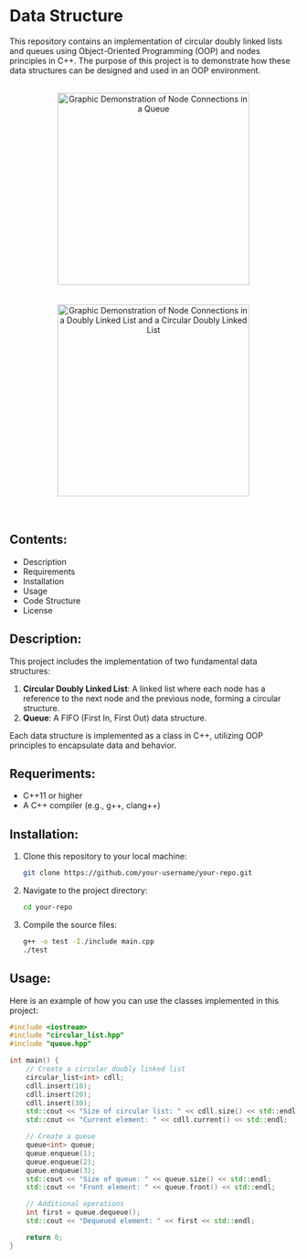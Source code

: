 <h1>
  Data Structure
</h1>

This repository contains an implementation of circular doubly linked lists and queues using Object-Oriented Programming (OOP) and nodes principles in C++. The purpose of this project is to demonstrate how these data structures can be designed and used in an OOP environment.
<br>  <br/>
<div align="center">
    <img src="https://www.masaischool.com/blog/content/images/wordpress/2022/04/First-In-First-Out-Queue-768x512.png" title="Graphic Demonstration of Node Connections in a Queue"
       style="width: 35vw; height: auto;" />
</div>
<br>  <br/>
<div align="center">
    <img src="https://www.monografias.com/trabajos107/guia-teoria-otras-estructuras-dinamicas-y-orden-algoritmos/image005.jpg" title="Graphic Demonstration of Node Connections in a Doubly Linked List and a Circular Doubly Linked List"
       style="width: 35vw; height: auto;" />
</div>
<br>  <br/>

 <h2> Contents: </h2>

- Description
- Requirements
- Installation
- Usage
- Code Structure
- License

<h2> Description: </h2>

This project includes the implementation of two fundamental data structures:

1. **Circular Doubly Linked List**: A linked list where each node has a reference to the next node and the previous node, forming a circular structure.
2. **Queue**: A FIFO (First In, First Out) data structure.

Each data structure is implemented as a class in C++, utilizing OOP principles to encapsulate data and behavior.

<h2> Requeriments: </h2>

- C++11 or higher
- A C++ compiler (e.g., g++, clang++)

<h2> Installation: </h2> 

1. Clone this repository to your local machine:
    ```bash
    git clone https://github.com/your-username/your-repo.git
    ```
2. Navigate to the project directory:
    ```bash
    cd your-repo
    ```
3. Compile the source files:
    ```bash
    g++ -o test -I./include main.cpp
    ./test
    ```

 <h2> Usage: </h2>

Here is an example of how you can use the classes implemented in this project:

```cpp
#include <iostream>
#include "circular_list.hpp"
#include "queue.hpp"

int main() {
    // Create a circular doubly linked list
    circular_list<int> cdll;
    cdll.insert(10);
    cdll.insert(20);
    cdll.insert(30);
    std::cout << "Size of circular list: " << cdll.size() << std::endl;
    std::cout << "Current element: " << cdll.current() << std::endl;

    // Create a queue
    queue<int> queue;
    queue.enqueue(1);
    queue.enqueue(2);
    queue.enqueue(3);
    std::cout << "Size of queue: " << queue.size() << std::endl;
    std::cout << "Front element: " << queue.front() << std::endl;

    // Additional operations
    int first = queue.dequeue();
    std::cout << "Dequeued element: " << first << std::endl;

    return 0;
}
